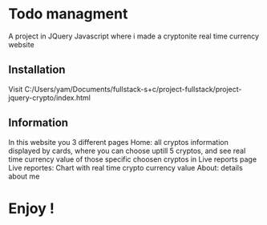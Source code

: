 # Todo managment   
A project in JQuery Javascript where i made a cryptonite real time currency website

## Installation
Visit C:/Users/yam/Documents/fullstack-s+c/project-fullstack/project-jquery-crypto/index.html

## Information
In this website you 3 different pages
Home: all cryptos information displayed by cards, where you can choose uptill 5 cryptos, and see real time currency value of those specific choosen cryptos in Live reports page   
Live reportes: Chart with real time crypto currency value
About: details about me 

# Enjoy !
